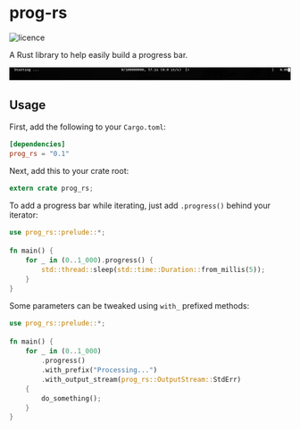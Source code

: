 prog-rs
=======

![licence](https://img.shields.io/github/license/remi-dupre/prog-rs)

A Rust library to help easily build a progress bar.

![animated screenshot](.illustration.gif)


## Usage

First, add the following to your `Cargo.toml`:

```toml
[dependencies]
prog_rs = "0.1"
```

Next, add this to your crate root:

```rust
extern crate prog_rs;
```

To add a progress bar while iterating, just add `.progress()` behind your
iterator:

```rust
use prog_rs::prelude::*;

fn main() {
    for _ in (0..1_000).progress() {
        std::thread::sleep(std::time::Duration::from_millis(5));
    }
}
```

Some parameters can be tweaked using `with_` prefixed methods:

```rust
use prog_rs::prelude::*;

fn main() {
    for _ in (0..1_000)
        .progress()
        .with_prefix("Processing...")
        .with_output_stream(prog_rs::OutputStream::StdErr)
    {
        do_something();
    }
}
```

